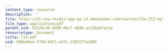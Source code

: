```yaml
---
content_type: resource
description: ''
file: https://ol-ocw-studio-app-qa.s3.amazonaws.com/courses/21a-212-myth-ritual-and-symbolism-spring-2004/996b46e4f759b971e37c1387277a2d01_l14.pdf
file_type: application/pdf
parent_uid: 55529c4b-69d0-06c7-d69b-ac13b3e7ac5a
resourcetype: Document
title: l14.pdf
uid: 996b46e4-f759-b971-e37c-1387277a2d01
---
```

